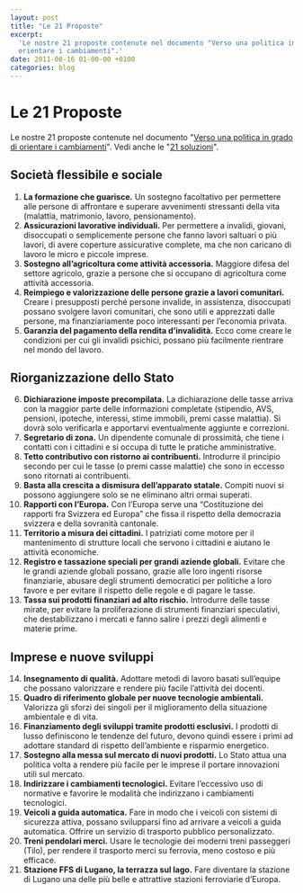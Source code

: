 ```yaml
---
layout: post
title: "Le 21 Proposte"
excerpt:
  'Le nostre 21 proposte contenute nel documento "Verso una politica in grado di
  orientare i cambiamenti".'
date: 2011-08-16 01-00-00 +0100
categories: blog
---
```


# Le 21 Proposte

Le nostre 21 proposte contenute nel documento
"[Verso una politica in grado di orientare i cambiamenti](/files/politica%5Forientare%5Fcambiamenti.pdf)".
Vedi anche le "[21 soluzioni](/files/21soluzioni.pdf)".

## Società flessibile e sociale

1. **La formazione che guarisce.** Un sostegno facoltativo per permettere alle
   persone di affrontare e superare avvenimenti stressanti della vita (malattia,
   matrimonio, lavoro, pensionamento).
2. **Assicurazioni lavorative individuali.** Per permettere a invalidi, giovani,
   disoccupati o semplicemente persone che fanno lavori saltuari o più lavori,
   di avere coperture assicurative complete, ma che non caricano di lavoro le
   micro e piccole imprese.
3. **Sostegno all’agricoltura come attività accessoria.** Maggiore difesa del
   settore agricolo, grazie a persone che si occupano di agricoltura come
   attività accessoria.
4. **Reimpiego e valorizzazione delle persone grazie a lavori comunitari.**
   Creare i presupposti perché persone invalide, in assistenza, disoccupati
   possano svolgere lavori comunitari, che sono utili e apprezzati dalle
   persone, ma finanziariamente poco interessanti per l’economia privata.
5. **Garanzia del pagamento della rendita d’invalidità.** Ecco come creare le
   condizioni per cui gli invalidi psichici, possano più facilmente rientrare
   nel mondo del lavoro.

## Riorganizzazione dello Stato

<ol start="6">
  <li><b>Dichiarazione imposte precompilata.</b> La dichiarazione delle tasse arriva
    con la maggior parte delle informazioni completate (stipendio, AVS, pensioni,
    ipoteche, interessi, stime immobili, premi casse malattia). Si dovrà solo
    verificarla e apportarvi eventualmente aggiunte e correzioni.</li>
  <li><b>Segretario di zona.</b> Un dipendente comunale di prossimità, che tiene i
    contatti con i cittadini e si occupa di tutte le pratiche amministrative.</li>
  <li><b>Tetto contributivo con ristorno ai contribuenti.</b> Introdurre il principio
    secondo per cui le tasse (o premi casse malattie) che sono in eccesso sono
    ritornati ai contribuenti.</li>
  <li><b>Basta alla crescita a dismisura dell’apparato statale.</b> Compiti nuovi si
    possono aggiungere solo se ne eliminano altri ormai superati.</li>
  <li><b>Rapporti con l’Europa.</b> Con l’Europa serve una “Costituzione dei rapporti
      fra Svizzera ed Europa” che fissa il rispetto della democrazia svizzera e
      della sovranità cantonale.</li>
  <li><b>Territorio a misura dei cittadini.</b> I patriziati come motore per il
      mantenimento di strutture locali che servono i cittadini e aiutano le
      attività economiche.</li>
  <li><b>Registro e tassazione speciali per grandi aziende globali.</b> Evitare che
      le grandi aziende globali possano, grazie alle loro ingenti risorse
      finanziarie, abusare degli strumenti democratici per politiche a loro favore
      e per evitare il rispetto delle regole e di pagare le tasse.</li>
  <li><b>Tassa sui prodotti finanziari ad alto rischio.</b> Introdurre delle tasse
      mirate, per evitare la proliferazione di strumenti finanziari speculativi,
      che destabilizzano i mercati e fanno salire i prezzi degli alimenti e
      materie prime.</li>
</ol>

## Imprese e nuove sviluppi

<ol start="14">
  <li><b>Insegnamento di qualità.</b> Adottare metodi di lavoro basati sull’equipe
      che possano valorizzare e rendere più facile l’attività dei docenti.</li>
  <li><b>Quadro di riferimento globale per nuove tecnologie ambientali.</b> Valorizza
      gli sforzi dei singoli per il miglioramento della situazione ambientale e di
      vita.</li>
  <li><b>Finanziamento degli sviluppi tramite prodotti esclusivi.</b> I prodotti di
      lusso definiscono le tendenze del futuro, devono quindi essere i primi ad
      adottare standard di rispetto dell’ambiente e risparmio energetico.</li>
  <li><b>Sostegno alla messa sul mercato di nuovi prodotti.</b> Lo Stato attua una
      politica volta a rendere più facile per le imprese il portare innovazioni
      utili sul mercato.</li>
  <li><b>Indirizzare i cambiamenti tecnologici.</b> Evitare l’eccessivo uso di
      normative e favorire le modalità che indirizzano i cambiamenti tecnologici.</li>
  <li><b>Veicoli a guida automatica.</b> Fare in modo che i veicoli con sistemi di
      sicurezza attiva, possano svilupparsi fino ad arrivare a veicoli a guida
      automatica. Offrire un servizio di trasporto pubblico personalizzato.</li>
  <li><b>Treni pendolari merci.</b> Usare le tecnologie dei moderni treni passeggeri
      (Tilo), per rendere il trasporto merci su ferrovia, meno costoso e più
      efficace.</li>
  <li><b>Stazione FFS di Lugano, la terrazza sul lago.</b> Fare diventare la stazione
      di Lugano una delle più belle e attrattive stazioni ferroviarie d’Europa.</li>
</ol>
